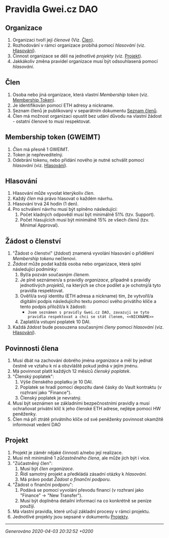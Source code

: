 # Pravidla Gwei.cz DAO

## Organizace
1. Organizaci tvoří její *členové* (Viz. [Člen](#člen)).
1. Rozhodování v rámci organizace probíhá pomocí *hlasování* (viz. [Hlasování](#hlasování)).
1. Činnost organizace se dělí na jednotlivé *projekty* (viz. [Projekt](#projekt)).
1. Jakkákoliv změna pravidel organizace musí být odsouhlasená pomocí *hlasování*.

## Člen
1. Osoba nebo jiná organizace, která vlastní *Membership token* (viz. [Membership Token](#membership-token-gweimt)).
1. Je identifikován pomocí ETH adresy a nickname.
1. Seznam členů je publikovaný v separátním dokumentu [Seznam členů](Seznam-clenu.md).
1. Člen má možnost organizaci opustit bez udání důvodu na vlastní žádost - ostatní členové to musí respektovat.

## Membership token (GWEIMT)
1. *Člen* má přesně 1 GWEIMT.
1. Token je nepřeveditelný.
1. Odebrání tokenu, nebo přidání nového je nutné schválit pomocí *hlasování* (viz. [Hlasování](#hlasování)).

## Hlasování
1. Hlasování může vyvolat kterýkoliv *člen*.
1. Každý *člen* má právo hlasovat o každém návrhu.
1. Hlasování trvá 24 hodin (1 den).
1. Pro schválení návrhu musí být splněno následující:
    1. Počet kladných odpovědí musí být minimálně 51% (tzv. Support).
    1. Počet hlasujících musí být minimálně 15% ze všech *členů* (tzv. Minimal Approval).
    
## Žádost o členství
1. "Žádost o členství" (*žádost*) znamená vyvolání hlasování o přidělení *Membership tokenu* nečlenovi.
1. *Žádost* může podat každá osoba nebo organizace, která splní následující podmínky:
    1. Byl/a pozván současným *členem*.
    1. Je plně seznámen/a s pravidly *organizace*, případně s pravidly jednotlivých *projektů*, na kterých se chce podílet a je ochotný/á tyto pravidla respektovat. 
    1. Ověřil/a svojí identitu (ETH adresa a nickname) tím, že vytvořil/a digitální podpis následujícího textu pomocí svého privátího klíče a tento podpis přiložil/a k žádosti:
        * `Jsem seznámen s pravidly Gwei.cz DAO, zavazuji se tyto pravidla respektovat a chci se stát členem, <<NICKNAME>>`
    1. Zaplatil/a vstupní poplatek 10 DAI.
1. Každá *žádost* bude posouzena současnými *členy* pomocí *hlasování* (viz. [Hlasování](#hlasování)).

## Povinnosti člena
1. Musí dbát na zachování dobrého jména *organizace* a měl by jednat čestně ve vztahu k ní a obzvláště pokud jedná v jejím jménu.
1. Má povinnost platit každých 12 měsíců *členský poplatek*.
1. "Členský poplatek":
    1. Výše členského poplatku je 10 DAI.
    1. Poplatek se hradí pomocí depozitu dané čásky do Vault kontraktu (v rozhraní jako "Finance").
    1. Členský poplatek je nevratný.
1. Musí být seznámen se základními bezpečnostními pravidly a musí ochraňovat privátní klíč k jeho členské ETH adrese, nejlépe pomocí HW peněženky.
1. Člen má při ztrátě privátního klíče od své peněženky povinnost okamžitě informovat vedení DAO

## Projekt
1. Projekt je záměr nějaké činnosti a/nebo její realizace.
1. Musí mít minimálně 1 *zůčastněného člena*, ale může jich být i více.
1. "Zúčastněný člen":
    1. Musí být *člen* *organizace*.
    1. Řídí samotný projekt a předkládá zásadní otázky k *hlasování*.
    1. Má právo podat *Žádost o finanční podporu*.
1. "Žádost o finanční podporu":
    1. Podává se pomocí vyvolání převodu financí (v rozhraní jako "Finance" → "New Transfer").
    1. Musí být doplněna detailní informací na co konkrétně se peníze použijí.
1. Má vlastní pravidla, které určují základní procesy v rámci projektu.
1. Jednotlivé projekty jsou sepsané v dokumentu [Projekty](Projekty.md).


----
*Generováno 2020-04-03 20:32:52 +0200*